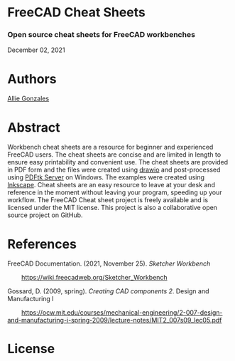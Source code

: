 # FreeCAD Cheat Sheets
### Open source cheat sheets for FreeCAD workbenches

December 02, 2021

# Authors
[Allie Gonzales](https://www.linkedin.com/in/allie-gonzales-8a1954209/ "linkedin.com")


# Abstract
Workbench cheat sheets are a resource for beginner and experienced FreeCAD users. The cheat sheets are concise and are limited in length to ensure easy printability and convenient use. The cheat sheets are provided in PDF form and the files were created using [drawio](https://www.diagrams.net/) and post-processed using [PDFtk Server](https://www.pdflabs.com/docs/pdftk-man-page/) on Windows. The examples were created using [Inkscape](https://inkscape.org/). Cheat sheets are an easy resource to leave at your desk and reference in the moment without leaving your program, speeding up your workflow. The FreeCAD Cheat sheet project is freely available and is licensed under the MIT license. This project is also a collaborative open source project on GitHub.

# References
FreeCAD Documentation. (2021, November 25). *Sketcher Workbench*

&nbsp;&nbsp;&nbsp;&nbsp;&nbsp;&nbsp;&nbsp;&nbsp;<https://wiki.freecadweb.org/Sketcher_Workbench>

Gossard, D. (2009, spring). *Creating CAD components 2*. Design and Manufacturing I

&nbsp;&nbsp;&nbsp;&nbsp;&nbsp;&nbsp;&nbsp;&nbsp;<https://ocw.mit.edu/courses/mechanical-engineering/2-007-design-and-manufacturing-i-spring-2009/lecture-notes/MIT2_007s09_lec05.pdf>

# License

